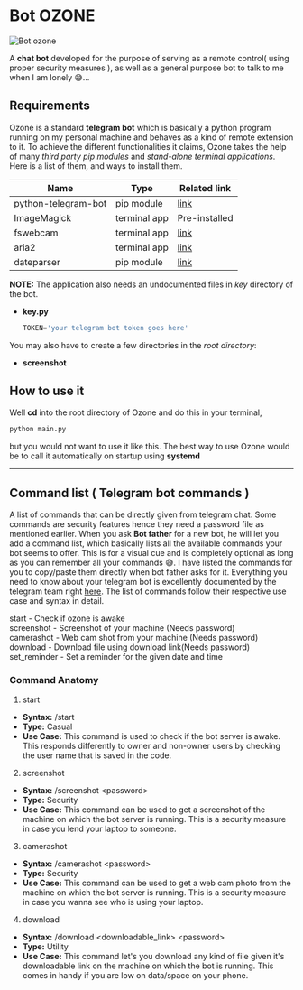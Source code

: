 # Bot OZONE
![Bot ozone](https://cdn.dribbble.com/users/101288/screenshots/3489110/4.gif)

A **chat bot** developed for the purpose of serving as a remote control( using proper security measures ), as well as a general purpose bot to talk to me when I am lonely :sweat_smile:...

## Requirements
Ozone is a standard **telegram bot** which is basically a python program running on my personal machine and behaves as a kind of remote extension to it. To achieve the different functionalities it claims, Ozone takes the help of many *third party pip modules* and *stand-alone terminal applications*.
Here is a list of them, and ways to install them.

| Name | Type | Related link |
| --- | --- | --- |
| python-telegram-bot | pip module | [link](https://github.com/python-telegram-bot/python-telegram-bot) |
| ImageMagick | terminal app | Pre-installed |
| fswebcam | terminal app | [link](https://askubuntu.com/questions/106770/take-a-picture-from-terminal) |
| aria2 | terminal app | [link](https://aria2.github.io/) |
| dateparser | pip module | [link](https://dateparser.readthedocs.io/en/latest/#supported-calendars) |

**NOTE:** The application also needs an undocumented files in *key* directory of the bot.  
   * **key.py**  
      ```python
	  TOKEN='your telegram bot token goes here'
	  ```

   You may also have to create a few directories in the *root directory*:
   * **screenshot**

## How to use it
Well **cd** into the root directory of Ozone and do this in your terminal,
```bash
python main.py
```
but you would not want to use it like this. The best way to use Ozone would be to call it automatically on startup using **systemd**

---

## Command list ( Telegram bot commands )
A list of commands that can be directly given from telegram chat. Some commands are security features hence they need a password file as mentioned earlier. When you ask **Bot father** for a new bot, he will let you add a command list, which basically lists all the available commands your bot seems to offer. This is for a visual cue and is completely optional as long as you can remember all your commands :sweat_smile:. I have listed the commands for you to copy/paste them directly when bot father asks for it. Everything you need to know about your telegram bot is excellently documented by the telegram team right [here](https://core.telegram.org/bots). The list of commands follow their respective use case and syntax in detail.

start - Check if ozone is awake  
screenshot - Screenshot of your machine (Needs password)  
camerashot - Web cam shot from your machine (Needs password)    
download - Download file using download link(Needs password)  
set_reminder - Set a reminder for the given date and time

### Command Anatomy
1. start  
  * **Syntax:** /start 
  * **Type:** Casual 
  * **Use Case:** This command is used to check if the bot server is awake. This responds differently to owner and non-owner users by checking the user name that is saved in the code. 
2. screenshot  
  * **Syntax:** /screenshot \<password\>   
  * **Type:** Security  
  * **Use Case:** This command can be used to get a screenshot of the machine on which the bot server is running. This is a security measure in case you lend your laptop to someone.
3. camerashot  
  * **Syntax:** /camerashot \<password\>   
  * **Type:** Security  
  * **Use Case:** This command can be used to get a web cam photo from the machine on which the bot server is running. This is a security measure in case you wanna see who is using your laptop.
4. download  
  * **Syntax:** /download \<downloadable_link\> \<password\>   
  * **Type:** Utility  
  * **Use Case:** This command let's you download any kind of file given it's downloadable link on the machine on which the bot is running. This comes in handy if you are low on data/space on your phone.

